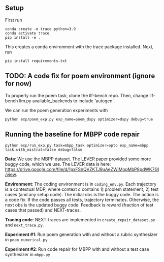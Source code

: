 ## Setup

First run 

    conda create -n trace python=3.9
    conda activate trace
    pip install -e .

This creates a conda environment with the trace package installed. Next, run

    pip install requirements.txt

## TODO: A code fix for poem environment (ignore for now)

To properly run the poem task, clone the llf-bench repo.  Then, change llf-bench llm.py available_backends to include 'autogen'. 

We can run the poem generation experiments with 
    
    python exp/poem_exp.py exp_name=poem_dspy optimizer=dspy debug=true

## Running the baseline for MBPP code repair

    python exp/run_exp.py task=mbpp_task optimizer=opto exp_name=mbpp task.with_mistral=false debug=false

**Data**: We use the MBPP dataset. The LEVER paper provided some more buggy code, which we use. The LEVER data is here: https://drive.google.com/file/d/1pxFSnQVZKTJ9uAeZWiMopMbP8pdWK7GI/view.

**Environment**: The coding environment is in `coding_env.py`. Each trajectory is a contextual MDP, where context $c$ contains 1) problem statement, 2) test cases (and any setup code). The initial obs is the buggy code. The action is a code fix. If the code passes all tests, trajectory terminates. Otherwise, the next obs is the updated buggy code.
Feedback is reward (fraction of test cases that passed) and NEXT-traces.

**Tracing code**: NEXT-traces are implemented in `create_repair_dataset.py` and `next_trace.py`. 

**Experiment #1**: Run poem generation with and without a rubric synthesizer in `poem_numerical.py`

**Experiment #2**: Run code repair for MBPP with and without a test case synthesizer in `mbpp.py`